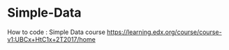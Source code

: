# Simple-Data
How to code : Simple Data course
https://learning.edx.org/course/course-v1:UBCx+HtC1x+2T2017/home
